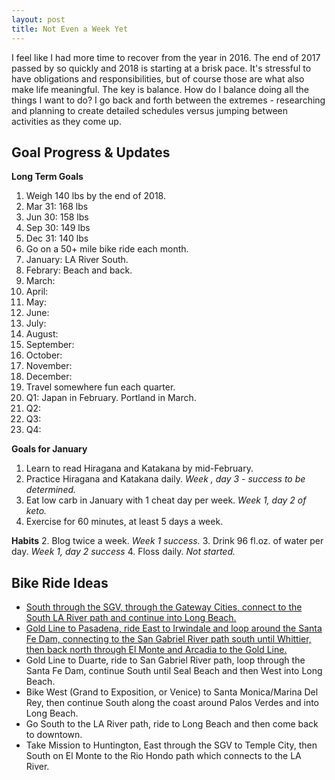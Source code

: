 ```yaml
---
layout: post
title: Not Even a Week Yet
---
```


I feel like I had more time to recover from the year in 2016.  The end of 2017 passed by so quickly and 2018 is starting at a brisk pace.  It's stressful to have obligations and responsibilities, but of course those are what also make life meaningful.  The key is balance.  How do I balance doing all the things I want to do?  I go back and forth between the extremes - researching and planning to create detailed schedules versus jumping between activities as they come up.

## Goal Progress & Updates

**Long Term Goals**

1. Weigh 140 lbs by the end of 2018.
  1. Mar 31: 168 lbs
  2. Jun 30: 158 lbs
  3. Sep 30: 149 lbs
  4. Dec 31: 140 lbs
2. Go on a 50+ mile bike ride each month.
  1. January: LA River South.
  2. Febrary: Beach and back.
  3. March: 
  4. April: 
  5. May: 
  6. June: 
  7. July: 
  8. August: 
  9. September: 
  10. October: 
  11. November: 
  12. December: 
3. Travel somewhere fun each quarter.
  1. Q1: Japan in February.  Portland in March.
  2. Q2: 
  3. Q3: 
  4. Q4: 

**Goals for January**

1. Learn to read Hiragana and Katakana by mid-February.
  1. Practice Hiragana and Katakana daily. *Week , day 3 - success to be determined.*
2. Eat low carb in January with 1 cheat day per week.  *Week 1, day 2 of keto.*
3. Exercise for 60 minutes, at least 5 days a week.

**Habits**
2. Blog twice a week. *Week 1 success.*
3. Drink 96 fl.oz. of water per day. *Week 1, day 2 success*
4. Floss daily. *Not started.*

## Bike Ride Ideas

* [South through the SGV, through the Gateway Cities, connect to the South LA River path and continue into Long Beach.](http://www.mapmyride.com/routes/view/1899513761)
* [Gold Line to Pasadena, ride East to Irwindale and loop around the Santa Fe Dam, connecting to the San Gabriel River path south until Whittier, then back north through El Monte and Arcadia to the Gold Line.](http://www.mapmyride.com/routes/view/1899525605)
* Gold Line to Duarte, ride to San Gabriel River path, loop through the Santa Fe Dam, continue South until Seal Beach and then West into Long Beach.
* Bike West (Grand to Exposition, or Venice) to Santa Monica/Marina Del Rey, then continue South along the coast around Palos Verdes and into Long Beach.
* Go South to the LA River path, ride to Long Beach and then come back to downtown.
* Take Mission to Huntington, East through the SGV to Temple City, then South on El Monte to the Rio Hondo path which connects to the LA River.
